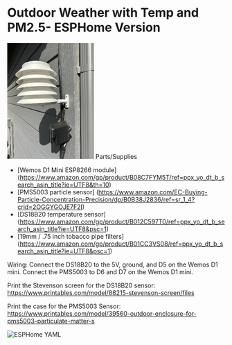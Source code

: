 # Outdoor Weather with Temp and PM2.5- ESPHome Version

<img src='/img/outdoorweather.jpeg' width='200'>
Parts/Supplies

* [Wemos D1 Mini ESP8266 module] (https://www.amazon.com/gp/product/B08C7FYM5T/ref=ppx_yo_dt_b_search_asin_title?ie=UTF8&th=10)
* [PMS5003 particle sensor] (https://www.amazon.com/EC-Buying-Particle-Concentration-Precision/dp/B0B38J2836/ref=sr_1_4?crid=2OGGYGOJE7F2I)
* [DS18B20 temperature sensor] (https://www.amazon.com/gp/product/B012C597T0/ref=ppx_yo_dt_b_search_asin_title?ie=UTF8&psc=1)
* [19mm / .75 inch tobacco pipe filters] (https://www.amazon.com/gp/product/B01CC3VS08/ref=ppx_yo_dt_b_search_asin_title?ie=UTF8&psc=1)

Wiring:
Connect the DS18B20 to the 5V, ground, and D5 on the Wemos D1 mini.
Connect the PMS5003 to D6 and D7 on the Wemos D1 mini.

Print the Stevenson screen for the DS18B20 sensor:
https://www.printables.com/model/88215-stevenson-screen/files


Print the case for the PMS5003 Sensor:
https://www.printables.com/model/39560-outdoor-enclosure-for-pms5003-particulate-matter-s

![ESPHome YAML](/pm25sensor_esphome.yaml)
